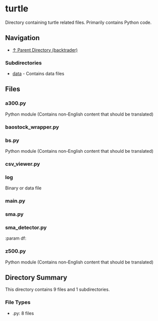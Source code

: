# turtle

Directory containing turtle related files. Primarily contains Python code.

## Navigation

* [↑ Parent Directory (backtrader)](../README.md)

### Subdirectories

* [data](data/README.md) - Contains data files

## Files

### a300.py

Python module (Contains non-English content that should be translated)

### baostock_wrapper.py



### bs.py

Python module (Contains non-English content that should be translated)

### csv_viewer.py



### log

Binary or data file

### main.py



### sma.py



### sma_detector.py

:param df:

### z500.py

Python module (Contains non-English content that should be translated)


## Directory Summary

This directory contains 9 files and 1 subdirectories.

### File Types

* .py: 8 files
